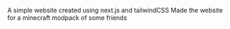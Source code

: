 A simple website created using next.js and tailwindCSS 
Made the website for a minecraft modpack of some friends
